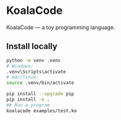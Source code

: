 # KoalaCode

KoalaCode — a toy programming language.

## Install locally

```bash
python -m venv .venv
# Windows:
.venv\Scripts\activate
# mac/linux:
source .venv/bin/activate

pip install --upgrade pip
pip install -e .
## Run a program
koalacode examples/test.ko
